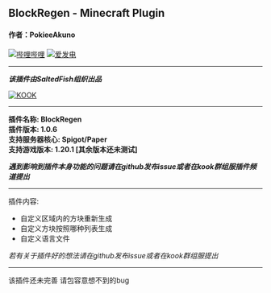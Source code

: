 ## BlockRegen - Minecraft Plugin

#### 作者：PokieeAkuno

[![哔哩哔哩](https://img.shields.io/badge/dynamic/json?url=https%3A%2F%2Fapi.bilibili.com%2Fx%2Frelation%2Fstat%3Fvmid%3D260626090&query=%24.data.follower&prefix=%E7%B2%89%E4%B8%9D&style=flat&logo=bilibili&logoColor=ff69b4&label=Bilibili&color=ff69b4)](https://space.bilibili.com/260626090)
[![爱发电](https://img.shields.io/badge/dynamic/json?url=https%3A%2F%2Fapi.swo.moe%2Fstats%2Fafdian%2FPokieeAkuno&query=count&color=282c34&label=%E7%88%B1%E5%8F%91%E7%94%B5&labelColor=946ce6&suffix=+%E5%8F%91%E7%94%B5%E4%BA%BA%E6%AC%A1+%2F+%E6%9C%88&cacheSeconds=3600)](https://afdian.net/@PokieeAkuno)

---

***该插件由SaltedFish组织出品***

[![KOOK](https://img.shields.io/badge/dynamic/json?url=https%3A%2F%2Fkookapp.cn%2Fapi%2Fguilds%2F8052987409383315%2Fwidget.json&query=name&style=flat&label=KOOK&color=%237FFF00)](https://kook.vip/riZBST)

---  
**插件名称: BlockRegen**  
**插件版本: 1.0.6**  
**支持服务器核心: Spigot/Paper**  
**支持游戏版本: 1.20.1 [其余版本还未测试]**

***遇到影响到插件本身功能的问题请在github发布issue或者在kook群组服插件频道提出***

---
插件内容:

- 自定义区域内的方块重新生成
- 自定义方块按照哪种列表生成
- 自定义语言文件

*若有关于插件好的想法请在github发布issue或者在kook群组服提出*

---

该插件还未完善 请包容意想不到的bug